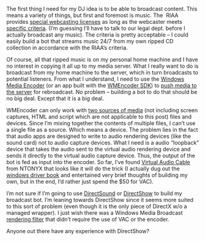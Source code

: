 The first thing I need for my DJ idea is to be able to broadcast
content. This means a variety of things, but first and foremost is
music. The  RIAA provides [special webcasting
licenses](http://www.riaa.com/issues/music/webcasting.asp) as long as
the webcaster meets [specific
criteria](http://www.riaa.com/issues/licensing/webcasting_faq.asp#conditions).
(I’m guessing I’ll have to talk to our legal dept. before I actually
broadcast any music). The criteria is pretty acceptable – I could easily
build a bot that streams music 24/7 from my own ripped CD collection in
accordance with the RIAA’s criteria.

Of course, all that ripped music is on my personal home machine and I
have no interest in copying it all up to my media server. What I really
want to do is broadcast from my home machine to the server, which in
turn broadcasts to potential listeners. From what I understand, I need
to use the [Windows Media
Encoder](http://www.microsoft.com/windows/windowsmedia/9series/encoder/default.aspx)
(or an app built with the [WMEncoder
SDK](http://msdn.microsoft.com/library/en-us/wmencode/htm/windowsmediaencoderautomation.asp))
to [push media to the
server](http://www.microsoft.com/resources/documentation/WindowsServ/2003/standard/proddocs/en-us/wmserver/sourcingfromanencoder.asp)
for rebroadcast. No problem – building a bot to do that should be no big
deal. Except that it is a big deal.

WMEncoder can only work with [two sources of
media](http://msdn.microsoft.com/library/en-us/wmencode/htm/workingwithsourcesandsourcegroups.asp)
(not including screen captures, HTML and script which are not applicable
to this post) files and devices. Since I’m mixing together the contents
of multiple files, I can’t use a single file as a source. Which means a
device. The problem lies in the fact that audio apps are designed to
write to audio rendering devices (like the sound card) not to audio
capture devices. What I need is a audio “loopback” device that takes the
audio sent to the virtual audio rendering device and sends it directly
to the virtual audio capture device. Thus, the output of the bot is fed
as input into the encoder. So far, I’ve found [Virtual Audio
Cable](http://www.ntonyx.com/vac.htm) from NTONYX that looks like it
will do the trick (I actually dug out the [windows driver
book](http://www.microsoft.com/MSPress/books/6262.asp) and entertained
very brief thoughts of building my own, but in the end, I’d rather just
spend the \$50 for VAC).

I’m not sure if I’m going to use
[DirectSound](http://msdn.microsoft.com/library/en-us/directx9_m/directx/ref/microsoft.directx.directsound.asp)
or
[DirectShow](http://msdn.microsoft.com/library/en-us/directx9_c/directX/htm/directshow.asp)
to build my broadcast bot. I’m leaning towards DirectShow since it seems
more suited to this sort of problem (even though it is the only piece of
DirectX w/o a managed wrapper). I just wish there was a Windows Media
Broadcast [rendering
filter](http://msdn.microsoft.com/library/en-us/directx9_c/directX/htm/aboutdirectshowfilters.asp)
that didn’t require the use of VAC or the encoder.

Anyone out there have any experience with DirectShow?
